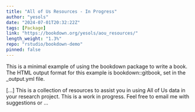 ```yaml
---
title: "All of Us Resources - In Progress"
author: "yesols"
date: "2024-07-01T20:32:22Z"
tags: [Package]
link: "https://bookdown.org/yesols/aou_resources/"
length_weight: "1.3%"
repo: "rstudio/bookdown-demo"
pinned: false
---
```


<p>This is a minimal example of using the bookdown package to write a book.
The HTML output format for this example is bookdown::gitbook,
set in the _output.yml file.</p> [...] This is a collection of resources to assist you in using All of Us data in your research project. This is a work in progress. Feel free to email me with suggestions or ...
